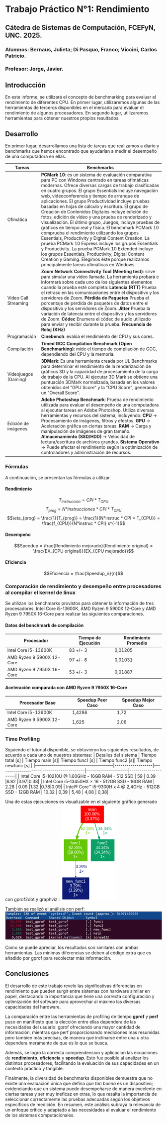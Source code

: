 # Trabajo Práctico N°1: Rendimiento
## Cátedra de Sistemas de Computación, FCEFyN, UNC. 2025.
### Alumnos: Bernaus, Julieta; Di Pasquo, Franco; Viccini, Carlos Patricio.
### Profesor: Jorge, Javier.

## Introducción
En este informe, se utilizará el concepto de benchmarking para evaluar el rendimiento de diferentes CPU. En primer lugar, utilizaremos algunas de las herramientas de terceros disponibles en el mercado para evaluar el rendimiento de algunos procesadores. En segundo lugar, utilizaremos herramientas para obtener nuestros propios resultados.

## Desarrollo
En primer lugar, desarrollamos una lista de tareas que realizamos a diario y benchmarks que hemos encontrado que ayudarían a medir el desempeño de una computadora en ellas.

| Tareas                       | Benchmarks                                                                                                           |
|------------------------------|----------------------------------------------------------------------------------------------------------------------|
| Ofimática                    | **PCMark 10**: es un sistema de evaluación comparativa para PC con Windows centrado en tareas ofimáticas modernas. Ofrece diversas cargas de trabajo clasificadas en cuatro grupos. El grupo Essentials incluye navegación web, videoconferencia y tiempo de arranque de aplicaciones. El grupo Productividad incluye pruebas basadas en hojas de cálculo y escritura. El grupo de Creación de Contenidos Digitales incluye edición de fotos, edición de vídeo y una prueba de renderizado y visualización. El último grupo, Juegos, incluye pruebas de gráficos en tiempo real y física. El benchmark PCMark 10 comprueba el rendimiento utilizando los grupos Essentials, Productivity y Digital Content Creation. La prueba PCMark 10 Express incluye los grupos Essentials y Productivity. La prueba PCMark 10 Extended incluye los grupos Essentials, Productivity, Digital Content Creation y Gaming. Elegimos éste porque realizamos principalmente tareas ofimáticas en Windows. |
| Video Call Streaming          | **Zoom Network Connectivity Tool (Meeting test)**: sirve para simular una video llamada. La herramienta probará e informará sobre cada uno de los siguientes elementos cuando la prueba esté completa: **Latencia (RTT)** Prueba el retraso en las comunicaciones entre el dispositivo y los servidores de Zoom. **Pérdida de Paquetes** Prueba el porcentaje de pérdida de paquetes de datos entre el dispositivo y los servidores de Zoom. **Jitter** Prueba la variación de latencia entre el dispositivo y los servidores de Zoom. **Códec** Enumera el códec de audio utilizado para enviar y recibir durante la prueba. **Frecuencia de Reloj (KHz)** |
| Programación                 | **Cinebench**: evalúa el rendimiento del CPU y sus cores.                                                            |
| Compilación                  | **Timed GCC Compilation Benchmark (Open Benchmarking)**: mide el tiempo de compilación de GCC, dependiendo del CPU y la memoria. |
| Videojuegos (Gaming)        | **3DMark**: Es una herramienta creada por UL Benchmarks para determinar el rendimiento de la renderización de gráficos 3D y la capacidad de procesamiento de la carga de trabajo de la CPU. Al ejecutar 3D Mark se obtiene una puntuación 3DMark normalizada, basada en los valores obtenidos del "GPU Score" y la "CPU Score", generando un "Overall Score".  |
| Edición de imágenes          | **Adobe Photoshop Benchmark**: Prueba de rendimiento utilizada para evaluar el desempeño de una computadora al ejecutar tareas en Adobe Photoshop. Utiliza diversas herramientas y recursos del sistema, incluyendo: **CPU** → Procesamiento de imágenes, filtros y efectos. **GPU** → Aceleración gráfica en ciertas tareas. **RAM** → Carga y manipulación de imágenes de gran tamaño. **Almacenamiento (SSD/HDD)** → Velocidad de lectura/escritura de archivos grandes. **Sistema Operativo** → Puede afectar el rendimiento según la optimización de controladores y administración de recursos. |


### Fórmulas
A continuación, se presentan las fórmulas a utilizar.

#### Rendimiento

$$T_{instruccion} = CPI * T_{CPU}$$
$$T_{prog} = N°instrucciones * CPI * T_{CPU}$$
$$\eta_{prog} = \frac{1}{T_{prog}}  = \frac{1}{N°instruc * CPI * T_{CPU}} = \frac{f_{CPU}}{N°instruc * CPI} s^{-1}$$

#### Desempeño
$$Speedup = \frac{Rendimiento mejorado}{Rendimiento original} = \frac{EX_{CPU original}}{EX_{CPU mejorado}}$$

#### Eficiencia
$$Eficiencia = \frac{Speedup_n}{n}$$

### Comparación de rendimiento y desempeño entre procesadores al compilar el kernel de linux
Se utilizan los benchmarks provistos para obtener la información de tres procesadores, Intel Core i5-13600K, AMD Ryzen 9 5900X 12-Core y AMD Ryzen 9 7950X 16-Core para realizar las siguientes comparaciones.

#### Datos del benchmark de compilación

| Procesador                              | Tiempo de Ejecución | Rendimiento Promedio |
|-----------------------------------------|---------------------|----------------------|
| Intel Core i5-13600K                   | 83 +/- 3            | 0,01205              |
| AMD Ryzen 9 5900X 12-Core               | 97 +/- 6            | 0,01031              |
| AMD Ryzen 9 7950X 16-Core               | 53 +/- 3            | 0,01887              |

#### Aceleración comparada con AMD Ryzen 9 7950X 16-Core
| Procesador Base                       | Speedup Peor Caso | Speedup Mejor Caso |
|---------------------------------------|-------------------|---------------------|
| Intel Core i5-13600K                 | 1,4286            | 1,72                |
| AMD Ryzen 9 5900X 12-Core             | 1,625             | 2,06                |

### Time Profiling
Siguiendo el tutorial disponible, se obtuvieron los siguientes resultados, de acuerdo a cada uno de nuestros sistemas:
| Detalles del sistema                  | Tiempo total [s] | Tiempo main [s]| Tiempo func1 [s] | Tiempo func2 [s]| Tiempo newfunc [s] |
|---------------------------------------|-------------------|---------------------|---------------------|---------------------|---------------------|
| Intel Core i5-10210U @ 1.60GHz - 16GB RAM - 512 SSD   | 59 | 0.39 |6.82 |3.97|0.38|
| Intel Core i5-13450HX  × 16 - 512GB SSD - 16GB RAM  | 2.28 | 0.09 |1.32 |0.78|0.09|
| Intel® Core™ i5-9300H x 4 @ 2,4GHz - 512GB SSD - 12GB RAM | 10.32 | 0,39 | 5,48 | 4,08 | 0,38|
	

Una de estas ejecuciones es visualizable en el siguiente gráfico generado con gprof2dot y graphviz : 
![](img/analysis.png)

También se realizó el análisis con perf: 
![](img/perf.png)

Como se puede apreciar, los resultados son similares con ambas herramientas. Las mínimas diferencias se deben al código extra que es añadido por gprof para recolectar más información.

## Conclusiones
El desarrollo de este trabajo revelo las significativas diferencias en rendimiento que pueden surgir entre sistemas con hardware similar en papel, destacando la importancia que tiene una correcta configuración y optimización del software para aprovechar al máximo las diversas capacidades del hardware. 

La comparación entre las herramientas de profiling de tiempo **gprof** y **perf** puso en manifiesto que la elección entre ellas dependera de las necesidades del usuario: gprof ofreciendo una mayor cantidad de información, mientras que perf proporcionando mediciones mas resumidas pero tambien más precisas, de manera que inclinarse entre una u otra dependera meramente de que es lo que se busca.

Además, se logro la correcta comprendension y aplicacion las ecuaciones de **rendimiento**, **eficiencia** y **speedup**. Esto fue posible al analizar los distintos procesadores, facilitando la evaluación de sus capacidades en un contexto práctico y tangible. 

Finalmente, la diversidad de benchmarks disponibles demuestra que no existe una evaluacion única que defina _que tan bueno_ es un dispositivo; evidenciando que un sistema puede desempeñarse de manera excelente en ciertas tareas y ser muy ineficaz en otras, lo que resalta la importancia de seleccionar correctamente las pruebas adecuadas según los objetivos específicos de medición. En resumen, este análisis subraya la relevancia de un enfoque crítico y adaptado a las necesidades al evaluar el rendimiento de los sistemas computacionales.